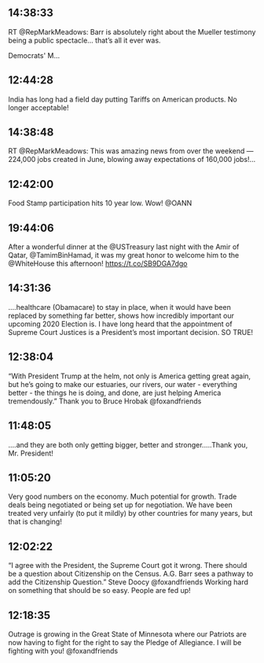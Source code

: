 ## 14:38:33
RT @RepMarkMeadows: Barr is absolutely right about the Mueller testimony being a public spectacle... that’s all it ever was. 

Democrats' M…
## 12:44:28
India has long had a field day putting Tariffs on American products. No longer acceptable!
## 14:38:48
RT @RepMarkMeadows: This was amazing news from over the weekend — 224,000 jobs created in June, blowing away expectations of 160,000 jobs!…
## 12:42:00
Food Stamp participation hits 10 year low. Wow! @OANN
## 19:44:06
After a wonderful dinner at the @USTreasury last night with the Amir of Qatar, @TamimBinHamad, it was my great honor to welcome him to the @WhiteHouse this afternoon! https://t.co/SB9DGA7dgo
## 14:31:36
....healthcare (Obamacare) to stay in place, when it would have been replaced by something far better, shows how incredibly important our upcoming 2020 Election is. I have long heard that the appointment of Supreme Court Justices is a President’s most important decision. SO TRUE!
## 12:38:04
“With President Trump at the helm, not only is America getting great again, but he’s going to make our estuaries, our rivers, our water - everything better - the things he is doing, and done, are just helping America tremendously.” Thank you to Bruce Hrobak @foxandfriends
## 11:48:05
....and they are both only getting bigger, better and stronger.....Thank you, Mr. President!
## 11:05:20
Very good numbers on the economy. Much potential for growth. Trade deals being negotiated or being set up for negotiation. We have been treated very unfairly (to put it mildly) by other countries for many years, but that is changing!
## 12:02:22
“I agree with the President, the Supreme Court got it wrong. There should be a question about Citizenship on the Census. A.G. Barr sees a pathway to add the Citizenship Question.”  Steve Doocy @foxandfriends  Working hard on something that should be so easy. People are fed up!
## 12:18:35
Outrage is growing in the Great State of Minnesota where our Patriots are now having to fight for the right to say the Pledge of Allegiance. I will be fighting with you! @foxandfriends
